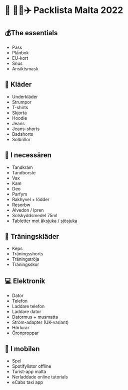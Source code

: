 # 💃 🕺🏻✈️ Packlista Malta 2022

## 💰The essentials

- Pass
- Plånbok
- EU-kort
- Snus
- Ansiktsmask

## 👕 Kläder

- Underkläder
- Strumpor
- T-shirts
- Skjorta
- Hoodie
- Jeans
- Jeans-shorts
- Badshorts
- Solbrillor

## 🧰 I necessären

- Tandkräm
- Tandborste
- Vax
- Kam
- Deo
- Parfym
- Rakhyvel + lödder
- Resorbw
- Alvedon / Ipren
- Solskyddsmedel 75ml
- Tabletter mot åksjuka / sjösjuka

## 🏃 Träningskläder

- Keps
- Träningsshorts
- Träningströja
- Träningsskor

## 💻 Elektronik

- Dator
- Telefon
- Laddare telefon
- Laddare dator
- Datormus + musmatta
- Ström-adapter (UK-variant)
- Hörlurar
- Öronproppar

## 📱 I mobilen

- Spel
- Spotifylistor offline
- Turist-app malta
- Nerladdade online tutorials
- eCabs taxi app
